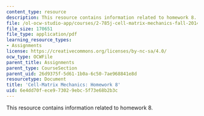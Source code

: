 ```yaml
---
content_type: resource
description: This resource contains information related to homework 8.
file: /ol-ocw-studio-app/courses/2-785j-cell-matrix-mechanics-fall-2014/6e4dd70fece973029ebc5f73e68b2b3c_MIT2_785JF14_Homework_8.pdf
file_size: 170651
file_type: application/pdf
learning_resource_types:
- Assignments
license: https://creativecommons.org/licenses/by-nc-sa/4.0/
ocw_type: OCWFile
parent_title: Assignments
parent_type: CourseSection
parent_uid: 26d9375f-5d61-1b0a-6c50-7ae968841e8d
resourcetype: Document
title: 'Cell-Matrix Mechanics: Homework 8'
uid: 6e4dd70f-ece9-7302-9ebc-5f73e68b2b3c
---
```

This resource contains information related to homework 8.